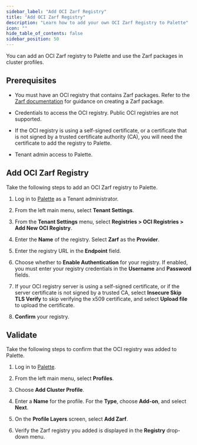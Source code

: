 ```yaml
---
sidebar_label: "Add OCI Zarf Registry"
title: "Add OCI Zarf Registry"
description: "Learn how to add your own OCI Zarf Registry to Palette"
icon: ""
hide_table_of_contents: false
sidebar_position: 50
---
```


You can add an OCI Zarf registry to Palette and use the Zarf packages in cluster profiles.

## Prerequisites

- You must have an OCI registry that contains Zarf packages. Refer to the [Zarf documentation](https://docs.zarf.dev/tutorials/6-publish-and-deploy/) for guidance on creating a Zarf package.

- Credentials to access the OCI registry. Public OCI registries are not supported.

- If the OCI registry is using a self-signed certificate, or a certificate that is not signed by a trusted certificate
  authority (CA), you will need the certificate to add the registry to Palette.

- Tenant admin access to Palette.

## Add OCI Zarf Registry

Take the following steps to add an OCI Zarf registry to Palette.

1. Log in to [Palette](https://console.spectrocloud.com) as a Tenant administrator.

2. From the left main menu, select **Tenant Settings**.

3. From the **Tenant Settings** menu, select **Registries > OCI Registries > Add New OCI Registry**.

4. Enter the **Name** of the registry. Select **Zarf** as the **Provider**.

5. Enter the registry URL in the **Endpoint** field.

6. Choose whether to **Enable Authentication** for your registry. If enabled, you must enter your registry credentials in the **Username** and **Password** fields.

7. If your OCI registry server is using a self-signed certificate, or if the server certificate is not signed by a trusted CA, select **Insecure Skip TLS Verify** to skip verifying the x509 certificate, and select **Upload file** to upload the certificate.
    
8. **Confirm** your registry.

## Validate

Take the following steps to confirm that the OCI registry was added to Palette.

1. Log in to [Palette](https://console.spectrocloud.com).

2. From the left main menu, select **Profiles**.

3. Choose **Add Cluster Profile**.

4. Enter a **Name** for the profile. For the **Type**, choose **Add-on**, and select **Next**.

5. On the **Profile Layers** screen, select **Add Zarf**.

6. Verify the Zarf registry you added is displayed in the **Registry** drop-down menu.

